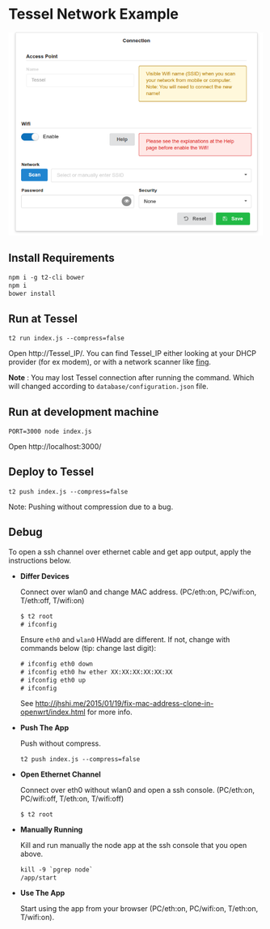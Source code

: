 # Tessel Network Example

![Screenshot](screenshot.png)


## Install Requirements

```
npm i -g t2-cli bower
npm i
bower install
```


## Run at Tessel

```
t2 run index.js --compress=false
```
Open http://Tessel_IP/. You can find Tessel_IP either looking at your DHCP provider (for ex modem), or with a network scanner like [fing](https://www.fing.io/).

**Note** : You may lost Tessel connection after running the command. Which will changed according to
`database/configuration.json` file.


## Run at development machine

```
PORT=3000 node index.js
```
Open http://localhost:3000/


## Deploy to Tessel

```
t2 push index.js --compress=false
```

Note: Pushing without compression due to a bug.


## Debug

To open a ssh channel over ethernet cable and get app output, apply the instructions below.

* **Differ Devices**

  Connect over wlan0 and change MAC address. (PC/eth:on, PC/wifi:on, T/eth:off, T/wifi:on)

  ```
  $ t2 root
  # ifconfig
  ```

  Ensure `eth0` and `wlan0` HWadd are different. If not, change with commands below (tip: change last digit):

  ```
  # ifconfig eth0 down
  # ifconfig eth0 hw ether XX:XX:XX:XX:XX:XX
  # ifconfig eth0 up
  # ifconfig
  ```

  See http://jhshi.me/2015/01/19/fix-mac-address-clone-in-openwrt/index.html for more info.

* **Push The App**

  Push without compress.

  ```
  t2 push index.js --compress=false
  ```

* **Open Ethernet Channel**

  Connect over eth0 without wlan0 and open a ssh console. (PC/eth:on, PC/wifi:off, T/eth:on, T/wifi:off)

  ```
  $ t2 root
  ```

* **Manually Running**

  Kill and run manually the node app at the ssh console that you open above.

  ```
  kill -9 `pgrep node`
  /app/start
  ```

* **Use The App**

  Start using the app from your browser (PC/eth:on, PC/wifi:on, T/eth:on, T/wifi:on).
